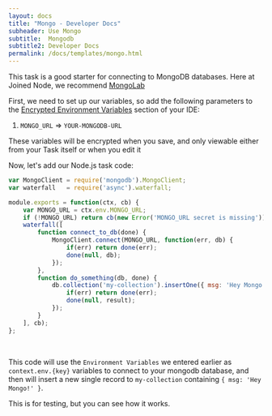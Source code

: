 ```yaml
---
layout: docs
title: "Mongo - Developer Docs"
subheader: Use Mongo
subtitle:  Mongodb
subtitle2: Developer Docs
permalink: /docs/templates/mongo.html
---
```


This task is a good starter for connecting to MongoDB databases. Here at Joined Node, we recommend [MongoLab](http://mongolab.com)

First, we need to set up our variables, so add the following parameters to the [Encrypted Environment Variables](/docs/env/) section of your IDE:

1. `MONGO_URL` => `YOUR-MONGODB-URL`

These variables will be encrypted when you save, and only viewable either from your Task itself or when you edit it


Now, let's add our Node.js task code:

```javascript
var MongoClient = require('mongodb').MongoClient;
var waterfall   = require('async').waterfall;

module.exports = function(ctx, cb) {
	var MONGO_URL = ctx.env.MONGO_URL;
	if (!MONGO_URL) return cb(new Error('MONGO_URL secret is missing'))
	waterfall([
		function connect_to_db(done) {
			MongoClient.connect(MONGO_URL, function(err, db) {
				if(err) return done(err);
				done(null, db);
			});
		},
		function do_something(db, done) {
			db.collection('my-collection').insertOne({ msg: 'Hey Mongo!' }, function (err, result) {
				if(err) return done(err);
				done(null, result);
			});
		}
	], cb);
};
```

<br />

This code will use the `Environment Variables` we entered earlier as `context.env.{key}` variables to connect to your mongodb database, and then will insert a new single record to `my-collection` containing `{ msg: 'Hey Mongo!' }`.

This is for testing, but you can see how it works.